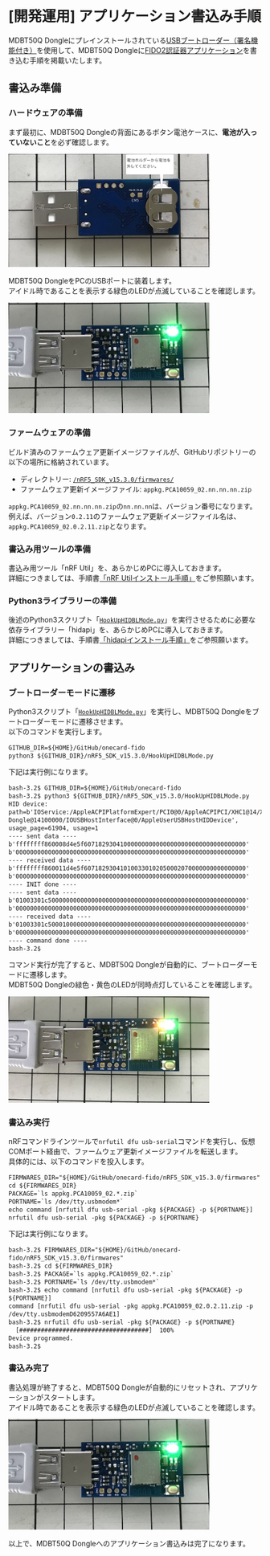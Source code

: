 # [開発運用] アプリケーション書込み手順

MDBT50Q Dongleにプレインストールされている[USBブートローダー（署名機能付き）](../../../nRF5_SDK_v15.3.0/firmwares/secure_bootloader/README.md)を使用して、MDBT50Q Dongleに[FIDO2認証器アプリケーション](../../../nRF5_SDK_v15.3.0/README.md)を書き込む手順を掲載いたします。

## 書込み準備

### ハードウェアの準備

まず最初に、MDBT50Q Dongleの背面にあるボタン電池ケースに、<b>電池が入っていないこと</b>を必ず確認します。

<img src="assets/0011.jpg" width="400">

MDBT50Q DongleをPCのUSBポートに装着します。<br>
アイドル時であることを表示する緑色のLEDが点滅していることを確認します。

<img src="assets/0003.jpg" width="400">

### ファームウェアの準備

ビルド済みのファームウェア更新イメージファイルが、GitHubリポジトリーの以下の場所に格納されています。
- ディレクトリー: [`/nRF5_SDK_v15.3.0/firmwares/`](../../../nRF5_SDK_v15.3.0/firmwares)
- ファームウェア更新イメージファイル: `appkg.PCA10059_02.nn.nn.nn.zip`

`appkg.PCA10059_02.nn.nn.nn.zip`の`nn.nn.nn`は、バージョン番号になります。<br>
例えば、バージョン`0.2.11`のファームウェア更新イメージファイル名は、`appkg.PCA10059_02.0.2.11.zip`となります。

### 書込み用ツールの準備

書込み用ツール「nRF Util」を、あらかじめPCに導入しておきます。<br>
詳細につきましては、手順書[「nRF Utilインストール手順」](../../../nRF5_SDK_v15.3.0/NRFUTILINST.md)をご参照願います。

### Python3ライブラリーの準備

後述のPython3スクリプト「[`HookUpHIDBLMode.py`](../../../nRF5_SDK_v15.3.0/HookUpHIDBLMode.py)」を実行させるために必要な依存ライブラリー「hidapi」を、あらかじめPCに導入しておきます。<br>
詳細につきましては、手順書[「hidapiインストール手順」](../../../nRF5_SDK_v15.3.0/PYHIDAPIINST.md)をご参照願います。

## アプリケーションの書込み

### ブートローダーモードに遷移

Python3スクリプト「[`HookUpHIDBLMode.py`](../../../nRF5_SDK_v15.3.0/HookUpHIDBLMode.py)」を実行し、MDBT50Q Dongleをブートローダーモードに遷移させます。<br>
以下のコマンドを実行します。

```
GITHUB_DIR=${HOME}/GitHub/onecard-fido
python3 ${GITHUB_DIR}/nRF5_SDK_v15.3.0/HookUpHIDBLMode.py
```

下記は実行例になります。

```
bash-3.2$ GITHUB_DIR=${HOME}/GitHub/onecard-fido
bash-3.2$ python3 ${GITHUB_DIR}/nRF5_SDK_v15.3.0/HookUpHIDBLMode.py
HID device: path=b'IOService:/AppleACPIPlatformExpert/PCI0@0/AppleACPIPCI/XHC1@14/XHC1@14000000/HS03@14100000/Secure Dongle@14100000/IOUSBHostInterface@0/AppleUserUSBHostHIDDevice', usage_page=61904, usage=1
---- sent data ----
b'ffffffff860008d4e5f607182930410000000000000000000000000000000000'
b'0000000000000000000000000000000000000000000000000000000000000000'
---- received data ----
b'ffffffff860011d4e5f607182930410100330102050002070000000000000000'
b'0000000000000000000000000000000000000000000000000000000000000000'
---- INIT done ----
---- sent data ----
b'01003301c5000000000000000000000000000000000000000000000000000000'
b'0000000000000000000000000000000000000000000000000000000000000000'
---- received data ----
b'01003301c5000100000000000000000000000000000000000000000000000000'
b'0000000000000000000000000000000000000000000000000000000000000000'
---- command done ----
bash-3.2$
```

コマンド実行が完了すると、MDBT50Q Dongleが自動的に、ブートローダーモードに遷移します。<br>
MDBT50Q Dongleの緑色・黄色のLEDが同時点灯していることを確認します。

<img src="assets/0006.jpg" width="400">


### 書込み実行

nRFコマンドラインツールで`nrfutil dfu usb-serial`コマンドを実行し、仮想COMポート経由で、ファームウェア更新イメージファイルを転送します。<br>
具体的には、以下のコマンドを投入します。

```
FIRMWARES_DIR="${HOME}/GitHub/onecard-fido/nRF5_SDK_v15.3.0/firmwares"
cd ${FIRMWARES_DIR}
PACKAGE=`ls appkg.PCA10059_02.*.zip`
PORTNAME=`ls /dev/tty.usbmodem*`
echo command [nrfutil dfu usb-serial -pkg ${PACKAGE} -p ${PORTNAME}]
nrfutil dfu usb-serial -pkg ${PACKAGE} -p ${PORTNAME}
```

下記は実行例になります。

```
bash-3.2$ FIRMWARES_DIR="${HOME}/GitHub/onecard-fido/nRF5_SDK_v15.3.0/firmwares"
bash-3.2$ cd ${FIRMWARES_DIR}
bash-3.2$ PACKAGE=`ls appkg.PCA10059_02.*.zip`
bash-3.2$ PORTNAME=`ls /dev/tty.usbmodem*`
bash-3.2$ echo command [nrfutil dfu usb-serial -pkg ${PACKAGE} -p ${PORTNAME}]
command [nrfutil dfu usb-serial -pkg appkg.PCA10059_02.0.2.11.zip -p /dev/tty.usbmodemD6209557A6AE1]
bash-3.2$ nrfutil dfu usb-serial -pkg ${PACKAGE} -p ${PORTNAME}
  [####################################]  100%          
Device programmed.
bash-3.2$
```

### 書込み完了

書込処理が終了すると、MDBT50Q Dongleが自動的にリセットされ、アプリケーションがスタートします。<br>
アイドル時であることを表示する緑色のLEDが点滅していることを確認します。

<img src="assets/0003.jpg" width="400">

以上で、MDBT50Q Dongleへのアプリケーション書込みは完了になります。
